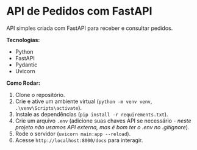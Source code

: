 # API de Pedidos com FastAPI

API simples criada com FastAPI para receber e consultar pedidos.

**Tecnologias:**

* Python
* FastAPI
* Pydantic
* Uvicorn

**Como Rodar:**

1. Clone o repositório.
2. Crie e ative um ambiente virtual (`python -m venv venv`, `.\venv\Scripts\activate`).
3. Instale as dependências (`pip install -r requirements.txt`).
4. Crie um arquivo `.env` (adicione suas chaves API se necessário - *neste projeto não usamos API externa, mas é bom ter o .env no .gitignore*).
5. Rode o servidor (`uvicorn main:app --reload`).
6. Acesse `http://localhost:8000/docs` para interagir.